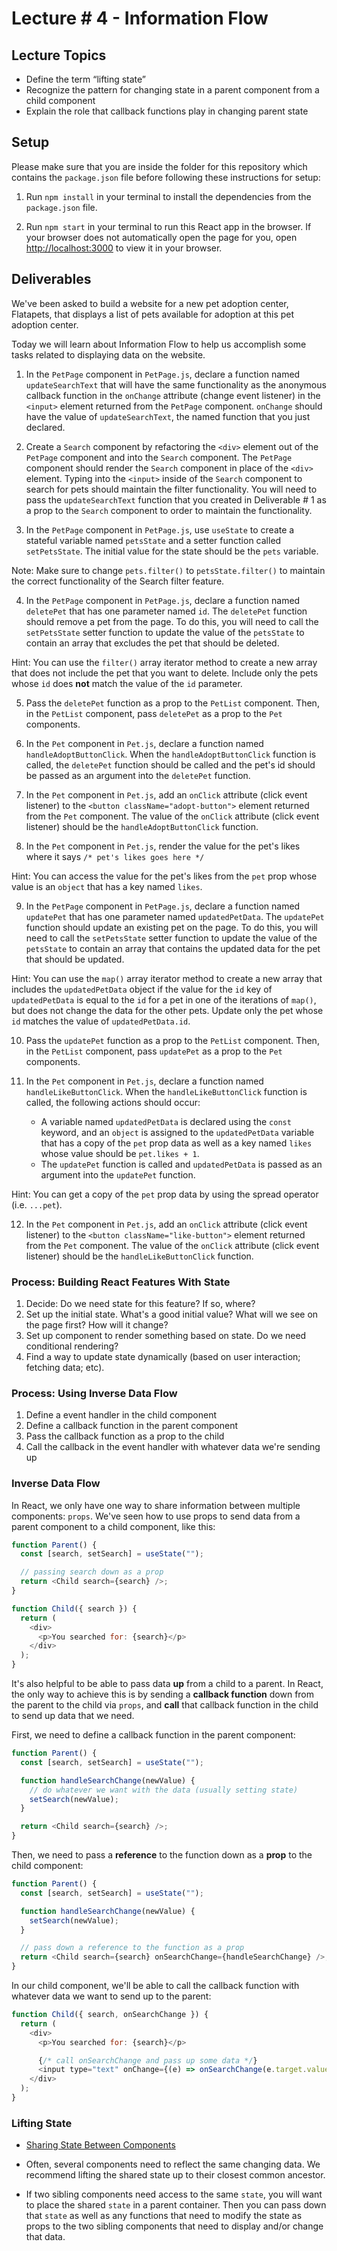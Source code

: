 # Lecture # 4 - Information Flow

## Lecture Topics

- Define the term “lifting state”
- Recognize the pattern for changing state in a parent component from a child component
- Explain the role that callback functions play in changing parent state

## Setup

Please make sure that you are inside the folder for this repository which contains the `package.json` file before following these instructions for setup:

1. Run `npm install` in your terminal to install the dependencies from the `package.json` file.

2. Run `npm start` in your terminal to run this React app in the browser. If your browser does not automatically open the page for you, open [http://localhost:3000](http://localhost:3000) to view it in your browser.

## Deliverables

We've been asked to build a website for a new pet adoption center, Flatapets, that displays a list of pets available for adoption at this pet adoption center.

Today we will learn about Information Flow to help us accomplish some tasks related to displaying data on the website.

1. In the `PetPage` component in `PetPage.js`, declare a function named `updateSearchText` that will have the same functionality as the anonymous callback function in the `onChange` attribute (change event listener) in the `<input>` element returned from the `PetPage` component. `onChange` should have the value of `updateSearchText`, the named function that you just declared.

2. Create a `Search` component by refactoring the `<div>` element out of the `PetPage` component and into the `Search` component. The `PetPage` component should render the `Search` component in place of the `<div>` element. Typing into the `<input>` inside of the `Search` component to search for pets should maintain the filter functionality. You will need to pass the `updateSearchText` function that you created in Deliverable # 1 as a prop to the `Search` component to order to maintain the functionality.

3. In the `PetPage` component in `PetPage.js`, use `useState` to create a stateful variable named `petsState` and a setter function called `setPetsState`. The initial value for the state should be the `pets` variable.

Note: Make sure to change `pets.filter()` to `petsState.filter()` to maintain the correct functionality of the Search filter feature.

4. In the `PetPage` component in `PetPage.js`, declare a function named `deletePet` that has one parameter named `id`. The `deletePet` function should remove a pet from the page. To do this, you will need to call the `setPetsState` setter function to update the value of the `petsState` to contain an array that excludes the pet that should be deleted.

Hint: You can use the `filter()` array iterator method to create a new array that does not include the pet that you want to delete. Include only the pets whose `id` does **not** match the value of the `id` parameter.

5. Pass the `deletePet` function as a prop to the `PetList` component. Then, in the `PetList` component, pass `deletePet` as a prop to the `Pet` components.

6. In the `Pet` component in `Pet.js`, declare a function named `handleAdoptButtonClick`. When the `handleAdoptButtonClick` function is called, the `deletePet` function should be called and the pet's id should be passed as an argument into the `deletePet` function.

7. In the `Pet` component in `Pet.js`, add an `onClick` attribute (click event listener) to the `<button className="adopt-button">` element returned from the `Pet` component. The value of the `onClick` attribute (click event listener) should be the `handleAdoptButtonClick` function.

8. In the `Pet` component in `Pet.js`, render the value for the pet's likes where it says `/* pet's likes goes here */`

Hint: You can access the value for the pet's likes from the `pet` prop whose value is an `object` that has a key named `likes`.

9. In the `PetPage` component in `PetPage.js`, declare a function named `updatePet` that has one parameter named `updatedPetData`. The `updatePet` function should update an existing pet on the page. To do this, you will need to call the `setPetsState` setter function to update the value of the `petsState` to contain an array that contains the updated data for the pet that should be updated.

Hint: You can use the `map()` array iterator method to create a new array that includes the `updatedPetData` object if the value for the `id` key of `updatedPetData` is equal to the `id` for a pet in one of the iterations of `map()`, but does not change the data for the other pets. Update only the pet whose `id` matches the value of `updatedPetData.id`.

10. Pass the `updatePet` function as a prop to the `PetList` component. Then, in the `PetList` component, pass `updatePet` as a prop to the `Pet` components.

11. In the `Pet` component in `Pet.js`, declare a function named `handleLikeButtonClick`. When the `handleLikeButtonClick` function is called, the following actions should occur:
    - A variable named `updatedPetData` is declared using the `const` keyword, and an `object` is assigned to the `updatedPetData` variable that has a copy of the `pet` prop data as well as a key named `likes` whose value should be `pet.likes + 1`.
    - The `updatePet` function is called and `updatedPetData` is passed as an argument into the `updatePet` function.
    
Hint: You can get a copy of the `pet` prop data by using the spread operator (i.e. `...pet`).

12. In the `Pet` component in `Pet.js`, add an `onClick` attribute (click event listener) to the `<button className="like-button">` element returned from the `Pet` component. The value of the `onClick` attribute (click event listener) should be the `handleLikeButtonClick` function.

### Process: Building React Features With State

1. Decide: Do we need state for this feature? If so, where?
2. Set up the initial state. What's a good initial value? What will we see on the page first? How will it change?
3. Set up component to render something based on state. Do we need conditional rendering?
4. Find a way to update state dynamically (based on user interaction; fetching data; etc).

### Process: Using Inverse Data Flow

1. Define a event handler in the child component
2. Define a callback function in the parent component
3. Pass the callback function as a prop to the child
4. Call the callback in the event handler with whatever data we're sending up

### Inverse Data Flow

In React, we only have one way to share information between multiple components:
`props`. We've seen how to use props to send data from a parent component to a child component, like this:

```js
function Parent() {
  const [search, setSearch] = useState("");

  // passing search down as a prop
  return <Child search={search} />;
}

function Child({ search }) {
  return (
    <div>
      <p>You searched for: {search}</p>
    </div>
  );
}
```

It's also helpful to be able to pass data **up** from a child to a parent. In
React, the only way to achieve this is by sending a **callback function** down
from the parent to the child via `props`, and **call** that callback function in
the child to send up data that we need.

First, we need to define a callback function in the parent component:

```js
function Parent() {
  const [search, setSearch] = useState("");

  function handleSearchChange(newValue) {
    // do whatever we want with the data (usually setting state)
    setSearch(newValue);
  }

  return <Child search={search} />;
}
```

Then, we need to pass a **reference** to the function down as a **prop** to the
child component:

```js
function Parent() {
  const [search, setSearch] = useState("");

  function handleSearchChange(newValue) {
    setSearch(newValue);
  }

  // pass down a reference to the function as a prop
  return <Child search={search} onSearchChange={handleSearchChange} />;
}
```

In our child component, we'll be able to call the callback function with
whatever data we want to send up to the parent:

```js
function Child({ search, onSearchChange }) {
  return (
    <div>
      <p>You searched for: {search}</p>

      {/* call onSearchChange and pass up some data */}
      <input type="text" onChange={(e) => onSearchChange(e.target.value)} />
    </div>
  );
}
```

### Lifting State

- [Sharing State Between Components](https://react.dev/learn/sharing-state-between-components)

- Often, several components need to reflect the same changing data. We recommend lifting the shared state up to their closest common ancestor.
- If two sibling components need access to the same `state`, you will want to place the shared `state` in a parent container. Then you can pass down that `state` as well as any functions that need to modify the state as props to the two sibling components that need to display and/or change that data.
